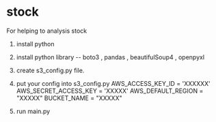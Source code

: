 # stock

For helping to analysis stock

1. install python
2. install python library -- boto3 , pandas , beautifulSoup4 , openpyxl
3. create s3_config.py file.
4. put your config into s3_config.py
    AWS_ACCESS_KEY_ID = 'XXXXXX'
    AWS_SECRET_ACCESS_KEY = 'XXXXX'
    AWS_DEFAULT_REGION = "XXXXX"
    BUCKET_NAME = "XXXXX"
    
5. run main.py
